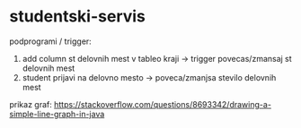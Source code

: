 # studentski-servis

podprogrami / trigger:
1. add column st delovnih mest v tableo kraji -> trigger povecas/zmansaj st delovnih mest
2. student prijavi na delovno mesto -> poveca/zmanjsa stevilo delovnih mest

prikaz graf:
https://stackoverflow.com/questions/8693342/drawing-a-simple-line-graph-in-java
